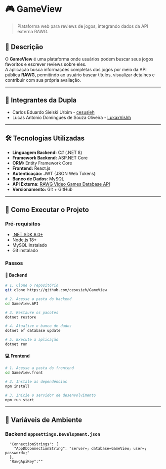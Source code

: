 # 🎮 GameView

> Plataforma web para reviews de jogos, integrando dados da API externa RAWG.

## 🧾 Descrição

O **GameView** é uma plataforma onde usuários podem buscar seus jogos favoritos e escrever reviews sobre eles.  
A aplicação busca informações completas dos jogos por meio da API pública **RAWG**, permitindo ao usuário buscar títulos, visualizar detalhes e contribuir com sua própria avaliação.

---

## 👥 Integrantes da Dupla

- Carlos Eduardo Sielski Urbim - [cesusieh](https://github.com/cesusieh)
- Lucas Antonio Domingues de Souza Oliveira - [LukaxVishh](https://github.com/LukaxVishh)

---

## 🛠️ Tecnologias Utilizadas

- **Linguagem Backend:** C# (.NET 8)
- **Framework Backend:** ASP.NET Core
- **ORM:** Entity Framework Core
- **Frontend:** React.js
- **Autenticação:** JWT (JSON Web Tokens)
- **Banco de Dados:** MySQL
- **API Externa:** [RAWG Video Games Database API](https://rawg.io/apidocs)
- **Versionamento:** Git + GitHub

---

## 🚀 Como Executar o Projeto

### Pré-requisitos

- [.NET SDK 8.0+](https://dotnet.microsoft.com/en-us/download)
- Node.js 18+
- MySQL instalado
- Git instalado

### Passos

#### 🔧 Backend

```bash
# 1. Clone o repositório
git clone https://github.com/cesusieh/GameView

# 2. Acesse a pasta do backend
cd GameView.API

# 3. Restaure os pacotes
dotnet restore

# 4. Atualize o banco de dados
dotnet ef database update

# 5. Execute a aplicação
dotnet run
```

#### 💻 Frontend

```bash
# 1. Acesse a pasta do frontend
cd GameView.front

# 2. Instale as dependências
npm install

# 3. Inicie o servidor de desenvolvimento
npm run start
```

---

## 🔑 Variáveis de Ambiente

### Backend `appsettings.Development.json`

```
  "ConnectionStrings": {
    "AppDbConnectionString": "server=; database=GameView; user=; password=;"
  },
  "RawgApiKey":""
```

